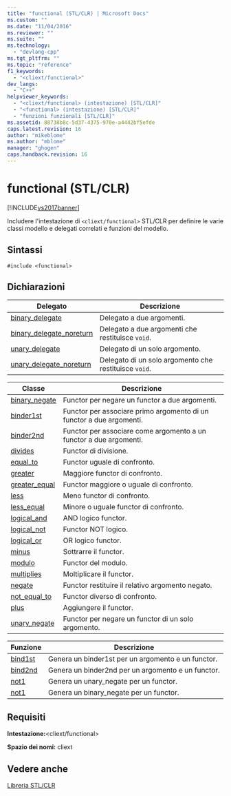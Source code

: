 ```yaml
---
title: "functional (STL/CLR) | Microsoft Docs"
ms.custom: ""
ms.date: "11/04/2016"
ms.reviewer: ""
ms.suite: ""
ms.technology: 
  - "devlang-cpp"
ms.tgt_pltfrm: ""
ms.topic: "reference"
f1_keywords: 
  - "<cliext/functional>"
dev_langs: 
  - "C++"
helpviewer_keywords: 
  - "<cliext/functional> (intestazione) [STL/CLR]"
  - "<functional> (intestazione) [STL/CLR]"
  - "funzioni funzionali [STL/CLR]"
ms.assetid: 88738b8c-5d37-4375-970e-a4442bf5efde
caps.latest.revision: 16
author: "mikeblome"
ms.author: "mblome"
manager: "ghogen"
caps.handback.revision: 16
---
```

# functional (STL/CLR)
[!INCLUDE[vs2017banner](../assembler/inline/includes/vs2017banner.md)]

Includere l'intestazione di `<cliext/functional>` STL\/CLR per definire le varie classi modello e delegati correlati e funzioni del modello.  
  
## Sintassi  
  
```  
#include <functional>  
```  
  
## Dichiarazioni  
  
|Delegato|Descrizione|  
|--------------|-----------------|  
|[binary\_delegate](../dotnet/binary-delegate-stl-clr.md)|Delegato a due argomenti.|  
|[binary\_delegate\_noreturn](../dotnet/binary-delegate-noreturn-stl-clr.md)|Delegato a due argomenti che restituisce `void`.|  
|[unary\_delegate](../dotnet/unary-delegate-stl-clr.md)|Delegato di un solo argomento.|  
|[unary\_delegate\_noreturn](../dotnet/unary-delegate-noreturn-stl-clr.md)|Delegato di un solo argomento che restituisce `void`.|  
  
|Classe|Descrizione|  
|------------|-----------------|  
|[binary\_negate](../dotnet/binary-negate-stl-clr.md)|Functor per negare un functor a due argomenti.|  
|[binder1st](../dotnet/binder1st-stl-clr.md)|Functor per associare primo argomento di un functor a due argomenti.|  
|[binder2nd](../dotnet/binder2nd-stl-clr.md)|Functor per associare come argomento a un functor a due argomenti.|  
|[divides](../dotnet/divides-stl-clr.md)|Functor di divisione.|  
|[equal\_to](../dotnet/equal-to-stl-clr.md)|Functor uguale di confronto.|  
|[greater](../dotnet/greater-stl-clr.md)|Maggiore functor di confronto.|  
|[greater\_equal](../dotnet/greater-equal-stl-clr.md)|Functor maggiore o uguale di confronto.|  
|[less](../dotnet/less-stl-clr.md)|Meno functor di confronto.|  
|[less\_equal](../dotnet/less-equal-stl-clr.md)|Minore o uguale functor di confronto.|  
|[logical\_and](../dotnet/logical-and-stl-clr.md)|AND logico functor.|  
|[logical\_not](../dotnet/logical-not-stl-clr.md)|Functor NOT logico.|  
|[logical\_or](../dotnet/logical-or-stl-clr.md)|OR logico functor.|  
|[minus](../dotnet/minus-stl-clr.md)|Sottrarre il functor.|  
|[modulo](../dotnet/modulus-stl-clr.md)|Functor del modulo.|  
|[multiplies](../dotnet/multiplies-stl-clr.md)|Moltiplicare il functor.|  
|[negate](../dotnet/negate-stl-clr.md)|Functor restituire il relativo argomento negato.|  
|[not\_equal\_to](../dotnet/not-equal-to-stl-clr.md)|Functor diverso di confronto.|  
|[plus](../dotnet/plus-stl-clr.md)|Aggiungere il functor.|  
|[unary\_negate](../dotnet/unary-negate-stl-clr.md)|Functor per negare un functor di un solo argomento.|  
  
|Funzione|Descrizione|  
|--------------|-----------------|  
|[bind1st](../dotnet/bind1st-stl-clr.md)|Genera un binder1st per un argomento e un functor.|  
|[bind2nd](../dotnet/bind2nd-stl-clr.md)|Genera un binder2nd per un argomento e un functor.|  
|[not1](../dotnet/not1-stl-clr.md)|Genera un unary\_negate per un functor.|  
|[not1](../dotnet/not1-stl-clr.md)|Genera un binary\_negate per un functor.|  
  
## Requisiti  
 **Intestazione:**\<cliext\/functional\>  
  
 **Spazio dei nomi:** cliext  
  
## Vedere anche  
 [Libreria STL\/CLR](../dotnet/stl-clr-library-reference.md)